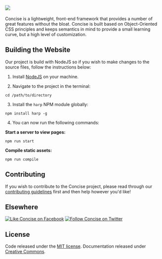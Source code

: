 # [<img src="http://i.imgur.com/ihzCgEr.png">](http://concisecss.com/)

Concise is a lightweight, front-end framework that provides a number of great features without the bloat. Concise is built based on Object-Oriented CSS principles and keeps semantics in mind to provide a small learning curve, but a high level of customization.

## Building the Website

Our project is build with NodeJS so if you wish to make changes to the source files, follow the instructions below:

1) Install [NodeJS](https://nodejs.org) on your machine.

2) Navigate to the project in the terminal:

```
cd /path/to/directory
```

3) Install the `harp` NPM module globally:

```
npm install harp -g
```

4) You can now run the following commands:

**Start a server to view pages:**

```
npm run start
```

**Compile static assets:**

```
npm run compile
```

## Contributing

If you wish to contribute to the Concise project, please read through our [contributing guidelines](https://github.com/ConciseCSS/concise.css/blob/master/CONTRIBUTING.md) first and then help however you'd like!

## Elsewhere

[![Like Concise on Facebook](http://i.imgur.com/4dy5UUK.png)](https://facebook.com/ConciseCSS)
[![Follow Concise on Twitter](http://i.imgur.com/4AkKsMx.png)](https://twitter.com/ConciseCSS)

## License

Code released under the [MIT license](https://github.com/ConciseCSS/concise.css/blob/master/LICENSE). Documentation released under [Creative Commons](http://creativecommons.org/licenses/by-sa/4.0/).
